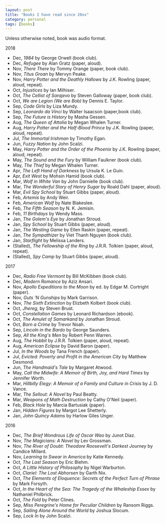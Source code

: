 ```yaml
---
layout: post
title: "Books I have read since 20xx"
category: personal
tags: [books]
---
```


Unless otherwise noted, book was audio format.

2018
- Dec, *1984* by George Orwell (book club).
- Dec, *Refugee* by Alan Gratz (paper, aloud).
- Nov, *There There* by Tommy Orange (paper, book club).
- Nov, *Titus Groan* by Mervyn Peake.
- Nov, *Harry Potter and the Deathly Hallows* by J.K. Rowling (paper, aloud, repeat).
- Oct, *Injustices* by Ian Milhiser.
- Oct, *The Cellist of Sarajevo* by Steven Galloway (paper, book club).
- Oct, *We are Legion (We are Bob)* by Dennis E. Taylor.
- Sep, *Code Girls* by Liza Mundy.
- Sep, *Leonardo da Vinci* by Walter Isaacson (paper,book club).
- Sep, *The Future is History* by Masha Gessen.
- Aug, *The Queen of Attolia* by Megan Whalen Turner.
- Aug, *Harry Potter and the Half-Blood Prince* by J.K. Rowling (paper, aloud, repeat).
- Jul, *The Immortal Irishman* by Timothy Egan.
- Jun, *Fuzzy Nation* by John Scalzi.
- May, *Harry Potter and the Order of the Phoenix* by J.K. Rowling (paper, aloud, repeat).
- May, *The Sound and the Fury* by William Faulkner (book club).
- May, *The Thief* by Megan Whalen Turner.
- Apr, *The Left Hand of Darkness* by Ursula K. Le Guin.
- Apr, *Exit West* by Mohsin Hamid (book club).
- Mar, *Wolf in White Van* by John Darnielle (book club).
- Mar, *The Wonderful Story of Henry Sugar* by Roald Dahl (paper, aloud).
- Mar, *Evil Spy School* by Stuart Gibbs (paper, aloud).
- Feb, *Artemis* by Andy Weir.
- Feb, *American Wolf* by Nate Blakeslee.
- Feb, *The Fifth Season* by N. K. Jemisin.
- Feb, *11 Birthdays* by Wendy Mass.
- Jan, *The Golem's Eye* by Jonathan Stroud.
- Jan, *Spy School* by Stuart Gibbs (paper, aloud).
- Jan, *The Westing Game* by Ellen Raskin (paper, repeat).
- Jan, *The Sympathizer* by Viet Thanh Nguyen (book club).
- Jan, *Starflight* by Melissa Landers.
- (Stalled), *The Fellowship of the Ring* by J.R.R. Tolkien (paper, aloud, repeat).
- (Stalled), *Spy Camp* by Stuart Gibbs (paper, aloud).

2017
- Dec, *Radio Free Vermont* by Bill McKibben (book club).
- Dec, *Modern Romance* by Aziz Ansari.
- Nov, *Apollo Expeditions to the Moon* by ed. by Edgar M. Cortright (paper).
- Nov, *Guts 'N Gunships* by Mark Garrison.
- Nov, *The Sixth Extinction* by Elizbeth Kolbert (book club).
- Oct, *Jhereg*, by Steven Brust.
- Oct, *Constellation Games* by Leonard Richardson (ebook).
- Oct, *The Amulet of Samarkand* by Jonathan Stroud.
- Oct, *Born a Crime* by Trevor Noah.
- Sep, *Lincoln in the Bardo* by George Saunders.
- Sep, *All the King's Men* by Robert Penn Warren.
- Aug, *The Hobbit* by J.R.R. Tolkien (paper, aloud, repeat).
- Aug, *American Eclipse* by David Baron (paper).
- Jul, *In the Woods* by Tana French (paper).
- Jul, *Evicted: Poverty and Profit in the American City* by Matthew Desmond.
- Jun, *The Handmaid's Tale* by Margaret Atwood.
- May, *Call the Midwife: A Memoir of Birth, Joy, and Hard Times* by Jennifer Worth.
- Mar, *Hillbilly Elegy: A Memoir of a Family and Culture in Crisis* by J. D. Vance.
- Mar, *The Sellout: A Novel* by Paul Beatty.
- Mar, *Weapons of Math Destruction* by Cathy O'Neil (paper).
- Feb, *Black Hole* by Marcia Bartusiak (paper).
- Jan, *Hidden Figures* by Margot Lee Shetterly.
- Jan, *John Quincy Adams* by Harlow Giles Unger.

2016
- Dec, *The Brief Wondrous Life of Oscar Wao* by Junot Diaz.
- Nov, *The Magicians: A Novel* by Lev Grossman.
- Nov, *The River of Doubt: Theodore Roosevelt's Darkest Journey* by Candice Millard.
- Nov, *Learning to Swear in America* by Katie Kennedy.
- Oct, *The Last Season* by Eric Blehm.
- Oct, *A Little History of Philosophy* by Nigel Warburton.
- Oct, *Clariel: The Lost Abhorsen* by Garth Nix.
- Oct, *The Elements of Eloquence: Secrets of the Perfect Turn of Phrase* by Mark Forsyth.
- Oct, *In the Heart of the Sea: The Tragedy of the Whaleship Essex* by Nathaniel Philbrick.
- Oct, *The Fold* by Peter Clines.
- Sep, *Miss Peregrine's Home for Peculiar Children* by Ransom Riggs.
- Sep, *Sailing Alone Around the World* by Joshua Slocum.
- Sep, *Lock In* by John Scalzi.